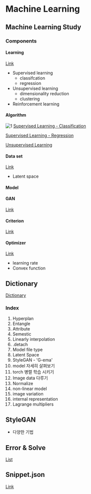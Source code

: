 # Machine Learning
## Machine Learning Study
### Components
#### Learning
[Link](https://github.com/doublejy715/Machine_Learning/issues/8)
- Supervised learning
  - classifcation
  - regression
- Unsupervised learning
  - dimensionality reduction
  - clustering
- Reinforcement learning

#### Algorithm
![1](https://user-images.githubusercontent.com/54474501/132954129-f181f9ba-11dc-415b-ab92-53730a083929.png)
[Supervised Learning - Classification](https://github.com/doublejy715/Machine_Learning/issues/9)

[Supervised Learning - Regression](https://github.com/doublejy715/Machine_Learning/issues/10)

[Unsupervised Learning](https://github.com/doublejy715/Machine_Learning/issues/11)



#### Data set
[Link](https://github.com/doublejy715/Machine_Learning/issues/4)
- Latent space
#### Model
#### GAN
[Link](https://github.com/doublejy715/Machine_Learning/issues/5)

#### Criterion
[Link](https://github.com/doublejy715/Machine_Learning/issues/6)

#### Optimizer
[Link](https://github.com/doublejy715/Machine_Learning/issues/7)
- learning rate
- Convex function
## Dictionary

[Dictionary](https://github.com/doublejy715/Machine_Learning/issues/1)
### Index
1. Hyperplan
2. Entangle
3. Attribute
4. Semestic
5. Linearly interpolation
6. .detach
7. Model file type
8. Latent Space
9. StyleGAN - 'G-ema'
10. model 자세히 살펴보기
11. torch 병렬 학습 시키기
12. Image data 다루기
13. Normalize
14. non-linear model
15. image variation
16. internal representation
17. Lagrange multipliers

## StyleGAN
- 다양한 기법

## Error & Solve
[List](https://github.com/doublejy715/Machine_Learning/issues/2)

## Snippet.json
[Link](https://github.com/doublejy715/Machine_Learning/blob/main/snippet.json)
